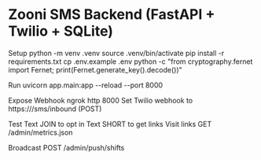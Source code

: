 # Zooni SMS Backend (FastAPI + Twilio + SQLite)

Setup
python -m venv .venv
source .venv/bin/activate
pip install -r requirements.txt
cp .env.example .env
python -c "from cryptography.fernet import Fernet; print(Fernet.generate_key().decode())"

Run
uvicorn app.main:app --reload --port 8000

Expose Webhook
ngrok http 8000
Set Twilio webhook to https://<ngrok>/sms/inbound (POST)

Test
Text JOIN to opt in
Text SHORT to get links
Visit links
GET /admin/metrics.json

Broadcast
POST /admin/push/shifts
